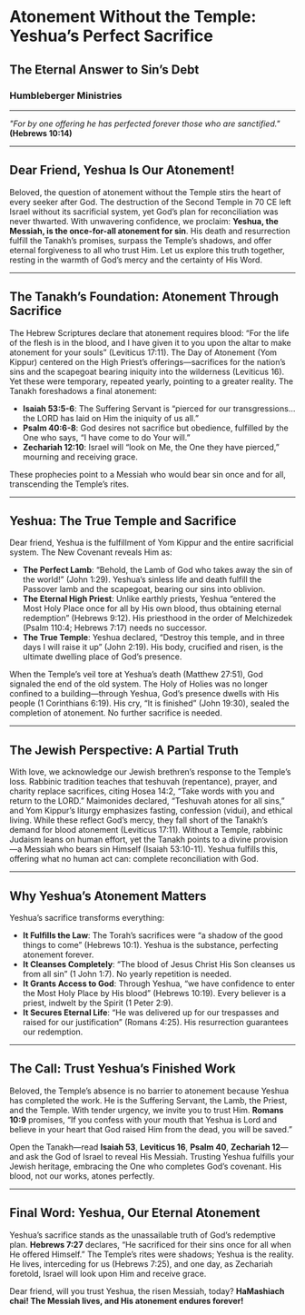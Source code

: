 # Atonement Without the Temple: Yeshua’s Perfect Sacrifice

## The Eternal Answer to Sin’s Debt

### Humbleberger Ministries

---

_"For by one offering he has perfected forever those who are sanctified."_  
**(Hebrews 10:14)**

---

## Dear Friend, Yeshua Is Our Atonement!

Beloved, the question of atonement without the Temple stirs the heart of every seeker after God. The destruction of the Second Temple in 70 CE left Israel without its sacrificial system, yet God’s plan for reconciliation was never thwarted. With unwavering confidence, we proclaim: **Yeshua, the Messiah, is the once-for-all atonement for sin**. His death and resurrection fulfill the Tanakh’s promises, surpass the Temple’s shadows, and offer eternal forgiveness to all who trust Him. Let us explore this truth together, resting in the warmth of God’s mercy and the certainty of His Word.

---

## The Tanakh’s Foundation: Atonement Through Sacrifice

The Hebrew Scriptures declare that atonement requires blood: “For the life of the flesh is in the blood, and I have given it to you upon the altar to make atonement for your souls” (Leviticus 17:11). The Day of Atonement (Yom Kippur) centered on the High Priest’s offerings—sacrifices for the nation’s sins and the scapegoat bearing iniquity into the wilderness (Leviticus 16). Yet these were temporary, repeated yearly, pointing to a greater reality. The Tanakh foreshadows a final atonement:

- **Isaiah 53:5-6**: The Suffering Servant is “pierced for our transgressions… the LORD has laid on Him the iniquity of us all.”
- **Psalm 40:6-8**: God desires not sacrifice but obedience, fulfilled by the One who says, “I have come to do Your will.”
- **Zechariah 12:10**: Israel will “look on Me, the One they have pierced,” mourning and receiving grace.

These prophecies point to a Messiah who would bear sin once and for all, transcending the Temple’s rites.

---

## Yeshua: The True Temple and Sacrifice

Dear friend, Yeshua is the fulfillment of Yom Kippur and the entire sacrificial system. The New Covenant reveals Him as:

- **The Perfect Lamb**: “Behold, the Lamb of God who takes away the sin of the world!” (John 1:29). Yeshua’s sinless life and death fulfill the Passover lamb and the scapegoat, bearing our sins into oblivion.
- **The Eternal High Priest**: Unlike earthly priests, Yeshua “entered the Most Holy Place once for all by His own blood, thus obtaining eternal redemption” (Hebrews 9:12). His priesthood in the order of Melchizedek (Psalm 110:4; Hebrews 7:17) needs no successor.
- **The True Temple**: Yeshua declared, “Destroy this temple, and in three days I will raise it up” (John 2:19). His body, crucified and risen, is the ultimate dwelling place of God’s presence.

When the Temple’s veil tore at Yeshua’s death (Matthew 27:51), God signaled the end of the old system. The Holy of Holies was no longer confined to a building—through Yeshua, God’s presence dwells with His people (1 Corinthians 6:19). His cry, “It is finished” (John 19:30), sealed the completion of atonement. No further sacrifice is needed.

---

## The Jewish Perspective: A Partial Truth

With love, we acknowledge our Jewish brethren’s response to the Temple’s loss. Rabbinic tradition teaches that teshuvah (repentance), prayer, and charity replace sacrifices, citing Hosea 14:2, “Take words with you and return to the LORD.” Maimonides declared, “Teshuvah atones for all sins,” and Yom Kippur’s liturgy emphasizes fasting, confession (vidui), and ethical living. While these reflect God’s mercy, they fall short of the Tanakh’s demand for blood atonement (Leviticus 17:11). Without a Temple, rabbinic Judaism leans on human effort, yet the Tanakh points to a divine provision—a Messiah who bears sin Himself (Isaiah 53:10-11). Yeshua fulfills this, offering what no human act can: complete reconciliation with God.

---

## Why Yeshua’s Atonement Matters

Yeshua’s sacrifice transforms everything:

- **It Fulfills the Law**: The Torah’s sacrifices were “a shadow of the good things to come” (Hebrews 10:1). Yeshua is the substance, perfecting atonement forever.
- **It Cleanses Completely**: “The blood of Jesus Christ His Son cleanses us from all sin” (1 John 1:7). No yearly repetition is needed.
- **It Grants Access to God**: Through Yeshua, “we have confidence to enter the Most Holy Place by His blood” (Hebrews 10:19). Every believer is a priest, indwelt by the Spirit (1 Peter 2:9).
- **It Secures Eternal Life**: “He was delivered up for our trespasses and raised for our justification” (Romans 4:25). His resurrection guarantees our redemption.

---

## The Call: Trust Yeshua’s Finished Work

Beloved, the Temple’s absence is no barrier to atonement because Yeshua has completed the work. He is the Suffering Servant, the Lamb, the Priest, and the Temple. With tender urgency, we invite you to trust Him. **Romans 10:9** promises, “If you confess with your mouth that Yeshua is Lord and believe in your heart that God raised Him from the dead, you will be saved.”

Open the Tanakh—read **Isaiah 53**, **Leviticus 16**, **Psalm 40**, **Zechariah 12**—and ask the God of Israel to reveal His Messiah. Trusting Yeshua fulfills your Jewish heritage, embracing the One who completes God’s covenant. His blood, not our works, atones perfectly.

---

## Final Word: Yeshua, Our Eternal Atonement

Yeshua’s sacrifice stands as the unassailable truth of God’s redemptive plan. **Hebrews 7:27** declares, “He sacrificed for their sins once for all when He offered Himself.” The Temple’s rites were shadows; Yeshua is the reality. He lives, interceding for us (Hebrews 7:25), and one day, as Zechariah foretold, Israel will look upon Him and receive grace.

Dear friend, will you trust Yeshua, the risen Messiah, today? **HaMashiach chai! The Messiah lives, and His atonement endures forever!**